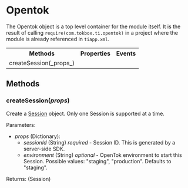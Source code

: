 # Opentok

The Opentok object is a top level container for the module itself. It is the result of calling `require(com.tokbox.ti.opentok)` in a project where the module is already referenced in `tiapp.xml`.

<nav>
  <table>
    <tr>
      <th>Methods</th>
      <th>Properties</th>
      <th>Events</th>
    </tr>
    <tr>
      <td>createSession(_props_)</td>
      <td></td>
      <td></td>
    </tr>
  </table>
</nav>

## Methods

### createSession(_props_)

Create a [Session](session.md) object. Only one Session is supported at a time.

Parameters:
*  _props_ (Dictionary):
   *  _sessionId_ (String) _required_ - Session ID. This is generated by a server-side SDK.
   *  _environment_ (String) _optional_ - OpenTok environment to start this Session. Possible values: "staging", "production". Defaults to "staging".

Returns: (Session)

